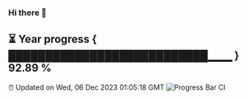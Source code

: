 ### Hi there 👋
⏳ Year progress { ███████████████████████████▁▁▁ } 92.89 %
---
⏰ Updated on Wed, 06 Dec 2023 01:05:18 GMT
![Progress Bar CI](https://github.com/liununu/liununu/workflows/Progress%20Bar%20CI/badge.svg)
